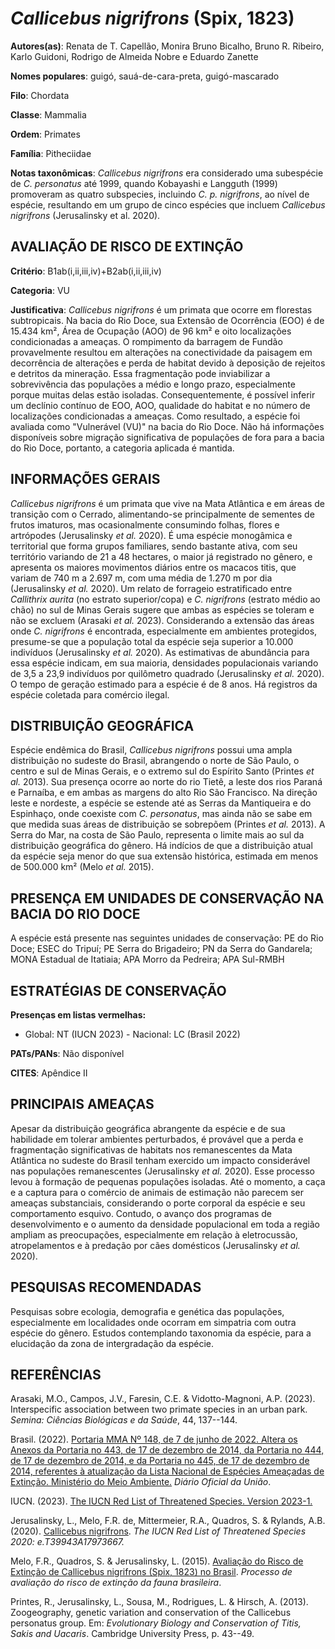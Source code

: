 # *Callicebus nigrifrons* (Spix, 1823)

**Autores(as)**: Renata de T. Capellão, Monira Bruno Bicalho, Bruno R.  Ribeiro, Karlo Guidoni, Rodrigo de Almeida Nobre e Eduardo Zanette

**Nomes populares**: guigó, sauá-de-cara-preta, guigó-mascarado

**Filo**: Chordata

**Classe**: Mammalia

**Ordem**: Primates

**Família**: Pitheciidae

**Notas taxonômicas**: *Callicebus nigrifrons* era considerado uma subespécie de *C. personatus* até 1999, quando Kobayashi e Langguth (1999) promoveram as quatro subspecies, incluindo *C. p. nigrifrons*, ao nível de espécie, resultando em um grupo de cinco espécies que incluem *Callicebus nigrifrons* (Jerusalinsky et al. 2020).

## AVALIAÇÃO DE RISCO DE EXTINÇÃO

**Critério**: B1ab(i,ii,iii,iv)+B2ab(i,ii,iii,iv)

**Categoria**: VU

**Justificativa**: *Callicebus nigrifrons* é um primata que ocorre em florestas subtropicais. Na bacia do Rio Doce, sua Extensão de Ocorrência (EOO) é de 15.434 km², Área de Ocupação (AOO) de 96 km² e oito localizações condicionadas a ameaças. O rompimento da barragem de Fundão provavelmente resultou em alterações na conectividade da paisagem em decorrência de alterações e perda de habitat devido à deposição de rejeitos e detritos da mineração. Essa fragmentação pode inviabilizar a sobrevivência das populações a médio e longo prazo, especialmente porque muitas delas estão isoladas. Consequentemente, é possível inferir um declínio contínuo de EOO, AOO, qualidade do habitat e no número de localizações condicionadas a ameaças. Como resultado, a espécie foi avaliada como "Vulnerável (VU)" na bacia do Rio Doce. Não há informações disponíveis sobre migração significativa de populações de fora para a bacia do Rio Doce, portanto, a categoria
aplicada é mantida.

## INFORMAÇÕES GERAIS

*Callicebus nigrifrons* é um primata que vive na Mata Atlântica e em áreas de transição com o Cerrado, alimentando-se principalmente de sementes de frutos imaturos, mas ocasionalmente consumindo folhas, flores e artrópodes (Jerusalinsky *et al.* 2020). É uma espécie monogâmica e territorial que forma grupos familiares, sendo bastante ativa, com seu território variando de 21 a 48 hectares, o maior já registrado no gênero, e apresenta os maiores movimentos diários entre os macacos titis, que variam de 740 m a 2.697 m, com uma média de 1.270 m por dia (Jerusalinsky *et al.* 2020). Um relato de forrageio estratificado entre *Callithrix aurita* (no estrato superior/copa) e *C.  nigrifrons* (estrato médio ao chão) no sul de Minas Gerais sugere que ambas as espécies se toleram e não se excluem (Arasaki *et al.* 2023).  Considerando a extensão das áreas onde *C. nigrifrons* é encontrada, especialmente em ambientes protegidos, presume-se que a população total da
espécie seja superior a 10.000 indivíduos (Jerusalinsky *et al.* 2020). As estimativas de abundância para essa espécie indicam, em sua maioria, densidades populacionais variando de 3,5 a 23,9 indivíduos por quilômetro quadrado (Jerusalinsky *et al.* 2020). O tempo de geração estimado para a espécie é de 8 anos. Há registros da espécie coletada para comércio ilegal.

## DISTRIBUIÇÃO GEOGRÁFICA

Espécie endêmica do Brasil, *Callicebus nigrifrons* possui uma ampla distribuição no sudeste do Brasil, abrangendo o norte de São Paulo, o centro e sul de Minas Gerais, e o extremo sul do Espírito Santo (Printes *et al.* 2013). Sua presença ocorre ao norte do rio Tietê, a leste dos rios Paraná e Parnaíba, e em ambas as margens do alto Rio São Francisco.  Na direção leste e nordeste, a espécie se estende até as Serras da Mantiqueira e do Espinhaço, onde coexiste com *C. personatus*, mas ainda não se sabe em que medida suas áreas de distribuição se sobrepõem (Printes *et al.* 2013). A Serra do Mar, na costa de São Paulo, representa o limite mais ao sul da distribuição geográfica do gênero. Há indícios de que a distribuição atual da espécie seja menor do que sua extensão histórica, estimada em menos de 500.000 km² (Melo *et al.* 2015).

## PRESENÇA EM UNIDADES DE CONSERVAÇÃO NA BACIA DO RIO DOCE

A espécie está presente nas seguintes unidades de conservação: PE do Rio Doce; ESEC do Tripuí; PE Serra do Brigadeiro; PN da Serra do Gandarela; MONA Estadual de Itatiaia; APA Morro da Pedreira; APA Sul-RMBH

## ESTRATÉGIAS DE CONSERVAÇÃO

**Presenças em listas vermelhas:**

-   Global: NT (IUCN 2023) -   Nacional: LC (Brasil 2022)

**PATs/PANs**: Não disponível

**CITES**: Apêndice II

## PRINCIPAIS AMEAÇAS

Apesar da distribuição geográfica abrangente da espécie e de sua habilidade em tolerar ambientes perturbados, é provável que a perda e fragmentação significativas de habitats nos remanescentes da Mata Atlântica no sudeste do Brasil tenham exercido um impacto considerável nas populações remanescentes (Jerusalinsky *et al.* 2020). Esse processo levou à formação de pequenas populações isoladas. Até o momento, a caça e a captura para o comércio de animais de estimação não parecem ser ameaças substanciais, considerando o porte corporal da espécie e seu comportamento esquivo. Contudo, o avanço dos programas de desenvolvimento e o aumento da densidade populacional em toda a região ampliam as preocupações, especialmente em relação à eletrocussão, atropelamentos e à predação por cães domésticos (Jerusalinsky *et al.* 2020).

## PESQUISAS RECOMENDADAS

Pesquisas sobre ecologia, demografia e genética das populações, especialmente em localidades onde ocorram em simpatria com outra espécie do gênero. Estudos contemplando taxonomia da espécie, para a elucidação da zona de intergradação da espécie.

## REFERÊNCIAS

Arasaki, M.O., Campos, J.V., Faresin, C.E. & Vidotto-Magnoni, A.P.  (2023). Interspecific association between two primate species in an urban park. *Semina: Ciências Biológicas e da Saúde*, 44, 137--144.

Brasil. (2022). [Portaria MMA Nº 148, de 7 de junho de 2022. Altera os Anexos da Portaria no 443, de 17 de dezembro de 2014, da Portaria no 444, de 17 de dezembro de 2014, e da Portaria no 445, de 17 de dezembro de 2014, referentes à atualização da Lista Nacional de Espécies Ameaçadas de Extinção. Ministério do Meio Ambiente.](https://in.gov.br/en/web/dou/-/portaria-mma-n-148-de-7-de-junho-de-2022-406272733) *Diário Oficial da União*.

IUCN. (2023). [The IUCN Red List of Threatened Species. Version 2023-1.](https://www.iucnredlist.org.)

Jerusalinsky, L., Melo, F.R. de, Mittermeier, R.A., Quadros, S. & Rylands, A.B. (2020). [Callicebus nigrifrons](https://dx.doi.org/10.2305/IUCN.UK.2020-3.RLTS.T39943A17973667.en).  *The IUCN Red List of Threatened Species 2020: e.T39943A17973667.*

Melo, F.R., Quadros, S. & Jerusalinsky, L. (2015). [Avaliação do Risco de Extinção de Callicebus nigrifrons (Spix, 1823) no Brasil](http://www.icmbio.gov.br/portal/biodiversidade/fauna-brasileira/estado-de-conservacao/7310-mamiferos-callicebus-nigrifrons-guigo.html).  *Processo de avaliação do risco de extinção da fauna brasileira*.

Printes, R., Jerusalinsky, L., Sousa, M., Rodrigues, L. & Hirsch, A.  (2013). Zoogeography, genetic variation and conservation of the Callicebus personatus group. Em: *Evolutionary Biology and Conservation of Titis, Sakis and Uacaris*. Cambridge University Press, p. 43--49.
